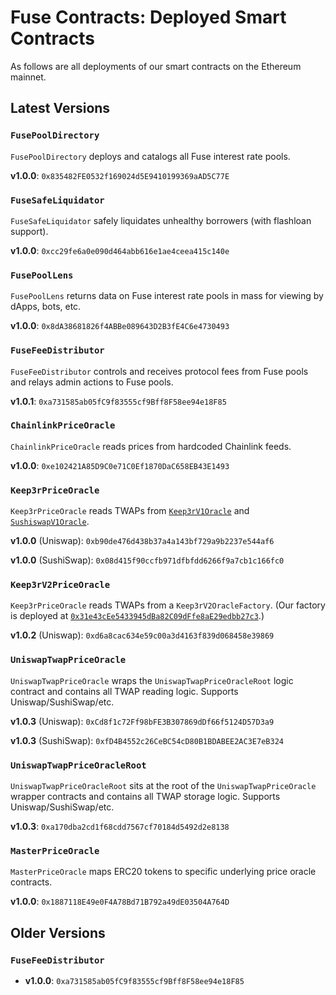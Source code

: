 # Fuse Contracts: Deployed Smart Contracts

As follows are all deployments of our smart contracts on the Ethereum mainnet.

## Latest Versions

### `FusePoolDirectory`

`FusePoolDirectory` deploys and catalogs all Fuse interest rate pools.

**v1.0.0**: `0x835482FE0532f169024d5E9410199369aAD5C77E`

### `FuseSafeLiquidator`

`FuseSafeLiquidator` safely liquidates unhealthy borrowers (with flashloan support).

**v1.0.0**: `0xcc29fe6a0e090d464abb616e1ae4ceea415c140e`

### `FusePoolLens`

`FusePoolLens` returns data on Fuse interest rate pools in mass for viewing by dApps, bots, etc.

**v1.0.0**: `0x8dA38681826f4ABBe089643D2B3fE4C6e4730493`

### `FuseFeeDistributor`

`FuseFeeDistributor` controls and receives protocol fees from Fuse pools and relays admin actions to Fuse pools.

**v1.0.1**: `0xa731585ab05fC9f83555cf9Bff8F58ee94e18F85`

### `ChainlinkPriceOracle`

`ChainlinkPriceOracle` reads prices from hardcoded Chainlink feeds.

**v1.0.0**: `0xe102421A85D9C0e71C0Ef1870DaC658EB43E1493`

### `Keep3rPriceOracle`

`Keep3rPriceOracle` reads TWAPs from [`Keep3rV1Oracle`](https://etherscan.io/address/0x73353801921417f465377c8d898c6f4c0270282c) and [`SushiswapV1Oracle`](https://etherscan.io/address/0xf67Ab1c914deE06Ba0F264031885Ea7B276a7cDa#code).

**v1.0.0** (Uniswap): `0xb90de476d438b37a4a143bf729a9b2237e544af6`

**v1.0.0** (SushiSwap): `0x08d415f90ccfb971dfbfdd6266f9a7cb1c166fc0`

### `Keep3rV2PriceOracle`

`Keep3rPriceOracle` reads TWAPs from a `Keep3rV2OracleFactory`. (Our factory is deployed at [`0x31e43cEe5433945dBa82C09dFfe8aE29edbb27c3`](https://etherscan.io/address/0x31e43cEe5433945dBa82C09dFfe8aE29edbb27c3).)

**v1.0.2** (Uniswap): `0xd6a8cac634e59c00a3d4163f839d068458e39869`

### `UniswapTwapPriceOracle`

`UniswapTwapPriceOracle` wraps the `UniswapTwapPriceOracleRoot` logic contract and contains all TWAP reading logic. Supports Uniswap/SushiSwap/etc.

**v1.0.3** (Uniswap): `0xCd8f1c72Ff98bFE3B307869dDf66f5124D57D3a9`

**v1.0.3** (SushiSwap): `0xfD4B4552c26CeBC54cD80B1BDABEE2AC3E7eB324`

### `UniswapTwapPriceOracleRoot`

`UniswapTwapPriceOracleRoot` sits at the root of the `UniswapTwapPriceOracle` wrapper contracts and contains all TWAP storage logic. Supports Uniswap/SushiSwap/etc.

**v1.0.3**: `0xa170dba2cd1f68cdd7567cf70184d5492d2e8138`

### `MasterPriceOracle`

`MasterPriceOracle` maps ERC20 tokens to specific underlying price oracle contracts.

**v1.0.0**: `0x1887118E49e0F4A78Bd71B792a49dE03504A764D`

## Older Versions

### `FuseFeeDistributor`

* **v1.0.0**: `0xa731585ab05fC9f83555cf9Bff8F58ee94e18F85`
